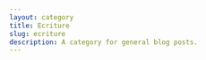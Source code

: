 ```yaml
---
layout: category
title: Ecriture
slug: ecriture
description: A category for general blog posts.
---
```

